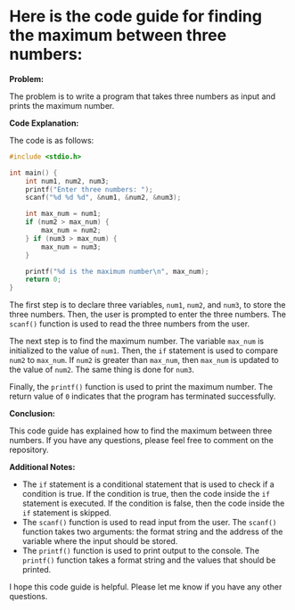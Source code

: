 # Here is the code guide for finding the maximum between three numbers:

**Problem:**

The problem is to write a program that takes three numbers as input and prints the maximum number.

**Code Explanation:**

The code is as follows:

```c
#include <stdio.h>

int main() {
    int num1, num2, num3;
    printf("Enter three numbers: ");
    scanf("%d %d %d", &num1, &num2, &num3);

    int max_num = num1;
    if (num2 > max_num) {
        max_num = num2;
    } if (num3 > max_num) {
        max_num = num3;
    }

    printf("%d is the maximum number\n", max_num);
    return 0;
}
```

The first step is to declare three variables, `num1`, `num2`, and `num3`, to store the three numbers. Then, the user is prompted to enter the three numbers. The `scanf()` function is used to read the three numbers from the user.

The next step is to find the maximum number. The variable `max_num` is initialized to the value of `num1`. Then, the `if` statement is used to compare `num2` to `max_num`. If `num2` is greater than `max_num`, then `max_num` is updated to the value of `num2`. The same thing is done for `num3`.

Finally, the `printf()` function is used to print the maximum number. The return value of `0` indicates that the program has terminated successfully.

**Conclusion:**

This code guide has explained how to find the maximum between three numbers. If you have any questions, please feel free to comment on the repository.

**Additional Notes:**

* The `if` statement is a conditional statement that is used to check if a condition is true. If the condition is true, then the code inside the `if` statement is executed. If the condition is false, then the code inside the `if` statement is skipped.
* The `scanf()` function is used to read input from the user. The `scanf()` function takes two arguments: the format string and the address of the variable where the input should be stored.
* The `printf()` function is used to print output to the console. The `printf()` function takes a format string and the values that should be printed.

I hope this code guide is helpful. Please let me know if you have any other questions.
